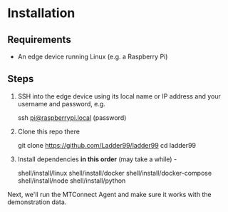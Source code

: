 # Installation

## Requirements

- An edge device running Linux (e.g. a Raspberry Pi)

## Steps

1. SSH into the edge device using its local name or IP address and your username and password, e.g.

   ssh pi@raspberrypi.local
   (password)

1. Clone this repo there

   git clone https://github.com/Ladder99/ladder99
   cd ladder99

1. Install dependencies **in this order** (may take a while) -

   shell/install/linux
   shell/install/docker
   shell/install/docker-compose
   shell/install/node
   shell/install/python

Next, we'll run the MTConnect Agent and make sure it works with the demonstration data.
